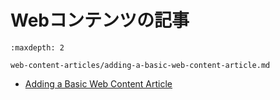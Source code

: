 # Webコンテンツの記事

```{toctree}
:maxdepth: 2

web-content-articles/adding-a-basic-web-content-article.md
```

- [Adding a Basic Web Content Article](./web-content-articles/adding-a-basic-web-content-article.md)
